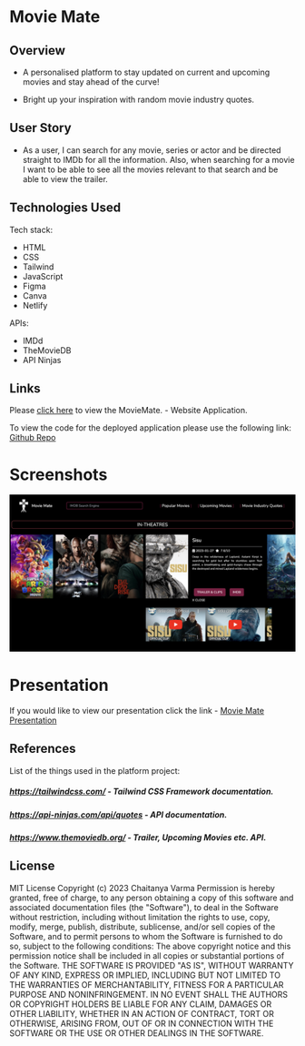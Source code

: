 # Movie Mate 
## Overview

- A personalised platform to stay updated on current and upcoming movies and stay ahead of the curve!

- Bright up your inspiration with random movie industry quotes. 

## User Story
- As a user, I can search for any movie, series or actor and be directed straight to IMDb for all the information. Also, when searching for a movie I want to be able to see all the movies relevant to that search and be able to view the trailer.

## Technologies Used

Tech stack:

- HTML
- CSS
- Tailwind
- JavaScript
- Figma
- Canva
- Netlify

APIs:
    
- IMDd
- TheMovieDB
- API Ninjas

## Links

Please [click here](https://moviemateforever.netlify.app/) to view the MovieMate. - Website Application.

To view the code for the deployed application please use the following link: [Github Repo](https://github.com/curiousPirate/MovieMate)

# Screenshots

![movie cards in action](/images/screenshot.png)

# Presentation 

If you would like to view our presentation click the link - [Movie Mate Presentation](https://www.canva.com/design/DAFatSKms9c/JENMi08SayIBL8kU_lsLaw/view?utm_content=DAFatSKms9c&utm_campaign=designshare&utm_medium=link&utm_source=publishsharelink)

## References

List of the things used in the platform project:

##### https://tailwindcss.com/ - Tailwind CSS Framework documentation.
##### https://api-ninjas.com/api/quotes - API documentation.
##### https://www.themoviedb.org/ - Trailer, Upcoming Movies etc. API.

## License

MIT License Copyright (c) 2023 Chaitanya Varma Permission is hereby granted, free of charge, to any person obtaining a copy of this software and associated documentation files (the "Software"), to deal in the Software without restriction, including without limitation the rights to use, copy, modify, merge, publish, distribute, sublicense, and/or sell copies of the Software, and to permit persons to whom the Software is furnished to do so, subject to the following conditions: The above copyright notice and this permission notice shall be included in all copies or substantial portions of the Software. THE SOFTWARE IS PROVIDED "AS IS", WITHOUT WARRANTY OF ANY KIND, EXPRESS OR IMPLIED, INCLUDING BUT NOT LIMITED TO THE WARRANTIES OF MERCHANTABILITY, FITNESS FOR A PARTICULAR PURPOSE AND NONINFRINGEMENT. IN NO EVENT SHALL THE AUTHORS OR COPYRIGHT HOLDERS BE LIABLE FOR ANY CLAIM, DAMAGES OR OTHER LIABILITY, WHETHER IN AN ACTION OF CONTRACT, TORT OR OTHERWISE, ARISING FROM, OUT OF OR IN CONNECTION WITH THE SOFTWARE OR THE USE OR OTHER DEALINGS IN THE SOFTWARE.
